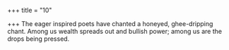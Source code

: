 +++
title = "10"

+++
The eager inspired poets have chanted a honeyed, ghee-dripping chant. Among us wealth spreads out and bullish power; among us are the
drops being pressed.